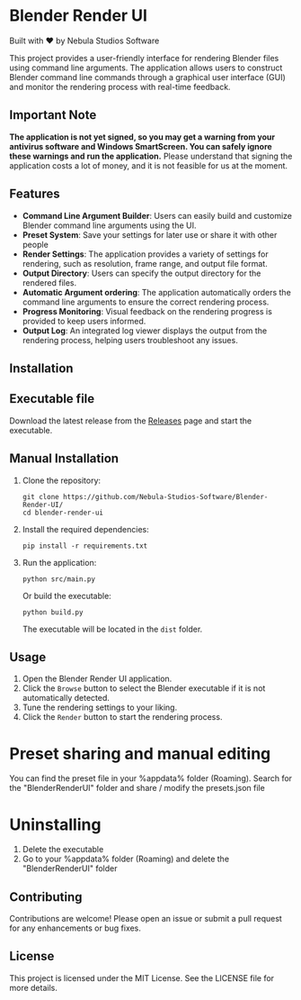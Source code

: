 # Blender Render UI

Built with ❤️ by Nebula Studios Software

This project provides a user-friendly interface for rendering Blender files using command line arguments. The application allows users to construct Blender command line commands through a graphical user interface (GUI) and monitor the rendering process with real-time feedback.

## Important Note

**The application is not yet signed, so you may get a warning from your antivirus software and Windows SmartScreen. You can safely ignore these warnings and run the application.**
Please understand that signing the application costs a lot of money, and it is not feasible for us at the moment.

## Features

- **Command Line Argument Builder**: Users can easily build and customize Blender command line arguments using the UI.
- **Preset System**: Save your settings for later use or share it with other people
- **Render Settings**: The application provides a variety of settings for rendering, such as resolution, frame range, and output file format.
- **Output Directory**: Users can specify the output directory for the rendered files.
- **Automatic Argument ordering**: The application automatically orders the command line arguments to ensure the correct rendering process.
- **Progress Monitoring**: Visual feedback on the rendering progress is provided to keep users informed.
- **Output Log**: An integrated log viewer displays the output from the rendering process, helping users troubleshoot any issues.

## Installation

## Executable file

Download the latest release from the [Releases](https://github.com/Nebula-Studios-Software/Blender-Render-UI/releases/) page and start the executable.

## Manual Installation

1. Clone the repository:
   ```
   git clone https://github.com/Nebula-Studios-Software/Blender-Render-UI/
   cd blender-render-ui
   ```

2. Install the required dependencies:
   ```
   pip install -r requirements.txt
   ```

3. Run the application:
   ```
   python src/main.py
   ```
   Or build the executable:
   ```
   python build.py
   ```
   The executable will be located in the `dist` folder.

## Usage

1. Open the Blender Render UI application.
2. Click the `Browse` button to select the Blender executable if it is not automatically detected.
3. Tune the rendering settings to your liking.
4. Click the `Render` button to start the rendering process.

# Preset sharing and manual editing
You can find the preset file in your %appdata% folder (Roaming). Search for the "BlenderRenderUI" folder and share / modify the presets.json file

# Uninstalling
1. Delete the executable
2. Go to your %appdata% folder (Roaming) and delete the "BlenderRenderUI" folder

## Contributing

Contributions are welcome! Please open an issue or submit a pull request for any enhancements or bug fixes.

## License

This project is licensed under the MIT License. See the LICENSE file for more details.
